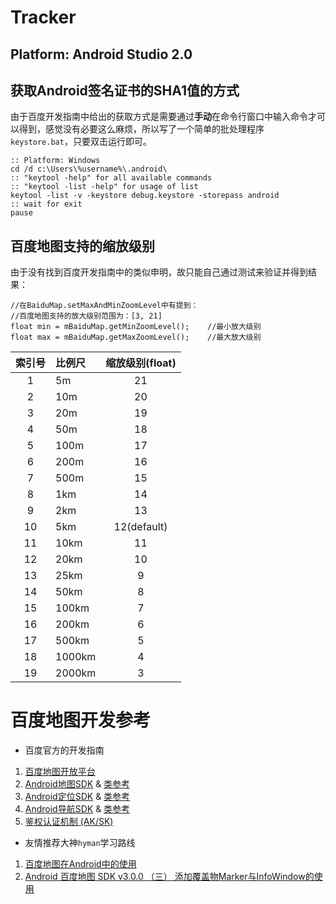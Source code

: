Tracker
=======

Platform: Android Studio 2.0
----------------------------

## 获取Android签名证书的SHA1值的方式
由于百度开发指南中给出的获取方式是需要通过**手动**在命令行窗口中输入命令才可以得到，感觉没有必要这么麻烦，所以写了一个简单的批处理程序`keystore.bat`，只要双击运行即可。
    
    :: Platform: Windows
    cd /d c:\Users\%username%\.android\
    :: "keytool -help" for all available commands 
    :: "keytool -list -help" for usage of list
    keytool -list -v -keystore debug.keystore -storepass android
    :: wait for exit
    pause
    
## 百度地图支持的缩放级别
由于没有找到百度开发指南中的类似申明，故只能自己通过测试来验证并得到结果：

    //在BaiduMap.setMaxAndMinZoomLevel中有提到：
    //百度地图支持的放大级别范围为：[3, 21]
    float min = mBaiduMap.getMinZoomLevel();    //最小放大级别
    float max = mBaiduMap.getMaxZoomLevel();    //最大放大级别

|索引号|比例尺|缩放级别(float)|
|:-----:|:-----|:------:|
|1|5m|21|
|2|10m|20|
|3|	20m	|19|
|4|	50m|18|
|5|	100m|17|
|6|	200m|16|
|7|	500m|15|
|8|	1km|14|
|9|	2km|13|
|10|5km|12(default)|
|11|10km|11|
|12|20km|10|
|13|25km|9|
|14|50km|8|
|15|100km|7|
|16|200km|6|
|17|500km|5|
|18|1000km|	4|
|19|2000km|	3|

百度地图开发参考
========

*   百度官方的开发指南

1. [百度地图开放平台][1]
2. [Android地图SDK][2] & [类参考][21]
3. [Android定位SDK][3] & [类参考][31]
4. [Android导航SDK][4] & [类参考][41]
5. [鉴权认证机制 (AK/SK)][5]

*   友情推荐大神`hyman`学习路线

1. [百度地图在Android中的使用][6]
2. [Android 百度地图 SDK v3.0.0 （三） 添加覆盖物Marker与InfoWindow的使用][7]

[1]: http://lbsyun.baidu.com/ "点击访问"
[2]: http://lbsyun.baidu.com/index.php?title=androidsdk
[21]: http://wiki.lbsyun.baidu.com/cms/androidsdk/doc/v4_0_0/index.html
[3]: http://lbsyun.baidu.com/index.php?title=android-locsdk
[31]: http://wiki.lbsyun.baidu.com/cms/androidloc/doc/v7.0/index.html
[4]: http://lbsyun.baidu.com/index.php?title=android-navsdk
[41]: http://wiki.lbsyun.baidu.com/cms/androidnav/doc/v3_1_0/
[5]: https://cloud.baidu.com/doc/Reference/AuthenticationMechanism.html
[6]: http://www.imooc.com/learn/238
[7]: http://blog.csdn.net/lmj623565791/article/details/37737213
